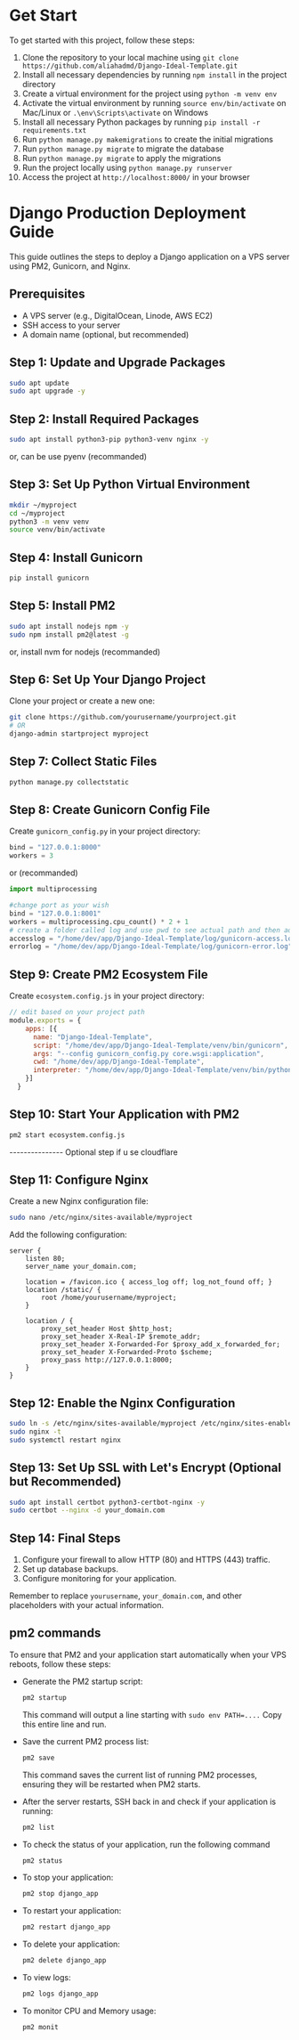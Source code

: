 # Get Start

To get started with this project, follow these steps:
 1. Clone the repository to your local machine using `git clone https://github.com/aliahadmd/Django-Ideal-Template.git`
 2. Install all necessary dependencies by running `npm install` in the project directory
 3. Create a virtual environment for the project using `python -m venv env`
 4. Activate the virtual environment by running `source env/bin/activate` on Mac/Linux or `.\env\Scripts\activate` on Windows
 5. Install all necessary Python packages by running `pip install -r requirements.txt`
 6. Run `python manage.py makemigrations` to create the initial migrations
 8. Run `python manage.py migrate` to migrate the database
 9. Run `python manage.py migrate` to apply the migrations
 10. Run the project locally using `python manage.py runserver`
 11. Access the project at `http://localhost:8000/` in your browser


# Django Production Deployment Guide

This guide outlines the steps to deploy a Django application on a VPS server using PM2, Gunicorn, and Nginx.

## Prerequisites
- A VPS server (e.g., DigitalOcean, Linode, AWS EC2)
- SSH access to your server
- A domain name (optional, but recommended)

## Step 1: Update and Upgrade Packages

```bash
sudo apt update
sudo apt upgrade -y
```

## Step 2: Install Required Packages

```bash
sudo apt install python3-pip python3-venv nginx -y
```
or, can be use pyenv (recommanded)

## Step 3: Set Up Python Virtual Environment

```bash
mkdir ~/myproject
cd ~/myproject
python3 -m venv venv
source venv/bin/activate
```

## Step 4: Install Gunicorn

```bash
pip install gunicorn
```

## Step 5: Install PM2

```bash
sudo apt install nodejs npm -y
sudo npm install pm2@latest -g
```
or, install nvm for nodejs (recommanded)

## Step 6: Set Up Your Django Project

Clone your project or create a new one:

```bash
git clone https://github.com/yourusername/yourproject.git
# OR
django-admin startproject myproject
```


## Step 7: Collect Static Files

```bash
python manage.py collectstatic
```

## Step 8: Create Gunicorn Config File

Create `gunicorn_config.py` in your project directory:

```python
bind = "127.0.0.1:8000"
workers = 3
```
or (recommanded)

```python
import multiprocessing

#change port as your wish
bind = "127.0.0.1:8001" 
workers = multiprocessing.cpu_count() * 2 + 1
# create a folder called log and use pwd to see actual path and then add path/log/gunicorn-access.log and path/log/gunicorn-error.log
accesslog = "/home/dev/app/Django-Ideal-Template/log/gunicorn-access.log"
errorlog = "/home/dev/app/Django-Ideal-Template/log/gunicorn-error.log"
```

## Step 9: Create PM2 Ecosystem File

Create `ecosystem.config.js` in your project directory:

```javascript
// edit based on your project path
module.exports = {
    apps: [{
      name: "Django-Ideal-Template",
      script: "/home/dev/app/Django-Ideal-Template/venv/bin/gunicorn",
      args: "--config gunicorn_config.py core.wsgi:application",
      cwd: "/home/dev/app/Django-Ideal-Template",
      interpreter: "/home/dev/app/Django-Ideal-Template/venv/bin/python",
    }]
  }
```

## Step 10: Start Your Application with PM2

```bash
pm2 start ecosystem.config.js
```

--------------- Optional step if u se cloudflare 

## Step 11: Configure Nginx

Create a new Nginx configuration file:

```bash
sudo nano /etc/nginx/sites-available/myproject
```

Add the following configuration:

```nginx
server {
    listen 80;
    server_name your_domain.com;

    location = /favicon.ico { access_log off; log_not_found off; }
    location /static/ {
        root /home/yourusername/myproject;
    }

    location / {
        proxy_set_header Host $http_host;
        proxy_set_header X-Real-IP $remote_addr;
        proxy_set_header X-Forwarded-For $proxy_add_x_forwarded_for;
        proxy_set_header X-Forwarded-Proto $scheme;
        proxy_pass http://127.0.0.1:8000;
    }
}
```

## Step 12: Enable the Nginx Configuration

```bash
sudo ln -s /etc/nginx/sites-available/myproject /etc/nginx/sites-enabled
sudo nginx -t
sudo systemctl restart nginx
```

## Step 13: Set Up SSL with Let's Encrypt (Optional but Recommended)

```bash
sudo apt install certbot python3-certbot-nginx -y
sudo certbot --nginx -d your_domain.com
```

## Step 14: Final Steps

1. Configure your firewall to allow HTTP (80) and HTTPS (443) traffic.
2. Set up database backups.
3. Configure monitoring for your application.

Remember to replace `yourusername`, `your_domain.com`, and other placeholders with your actual information.

## pm2 commands

To ensure that PM2 and your application start automatically when your VPS reboots, follow these steps:

- Generate the PM2 startup script:

    ```bash
    pm2 startup
    ```
    This command will output a line starting with `sudo env PATH=....` Copy this entire line and run.



- Save the current PM2 process list:

    ```bash
    pm2 save
    ```

   This command saves the current list of running PM2 processes, ensuring they will be restarted when PM2 starts.


- After the server restarts, SSH back in and check if your application is running:

    ```bash
    pm2 list
    ```

- To check the status of your application, run the following command

    ```bash
    pm2 status
    ```


- To stop your application:
  ```bash
  pm2 stop django_app
  ```

- To restart your application:
  ```bash
  pm2 restart django_app
  ```

- To delete your application:
  ```bash
  pm2 delete django_app
  ```

- To view logs:
  ```bash
  pm2 logs django_app
  ```

- To monitor CPU and Memory usage:
  ```bash
  pm2 monit
  ```

